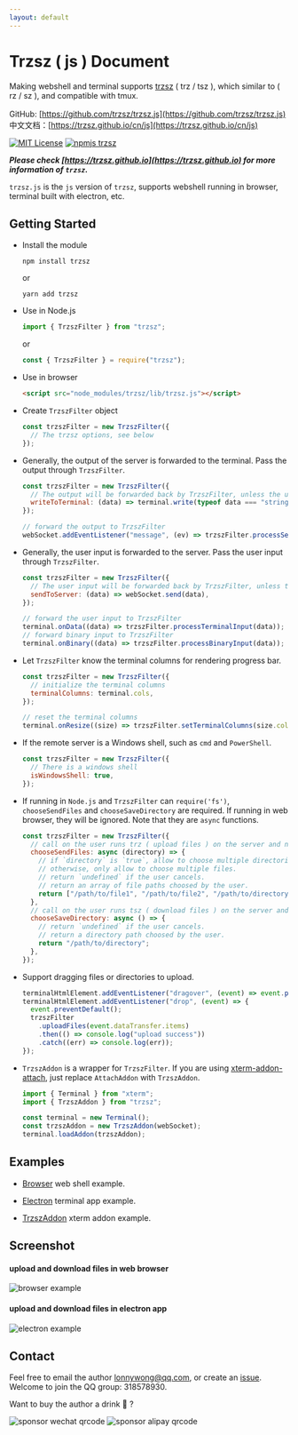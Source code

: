```yaml
---
layout: default
---
```


# Trzsz ( js ) Document

Making webshell and terminal supports [trzsz](https://trzsz.github.io/) ( trz / tsz ), which similar to ( rz / sz ), and compatible with tmux.

GitHub: [https://github.com/trzsz/trzsz.js](https://github.com/trzsz/trzsz.js) 　中文文档：[https://trzsz.github.io/cn/js](https://trzsz.github.io/cn/js)

[![MIT License](https://img.shields.io/badge/license-MIT-green.svg?style=flat)](https://choosealicense.com/licenses/mit/)
[![npmjs trzsz](https://img.shields.io/npm/v/trzsz.svg?style=flat)](https://www.npmjs.com/package/trzsz)

**_Please check [https://trzsz.github.io](https://trzsz.github.io) for more information of `trzsz`._**

`trzsz.js` is the `js` version of `trzsz`, supports webshell running in browser, terminal built with electron, etc.

## Getting Started

- Install the module

  ```
  npm install trzsz
  ```

  or

  ```
  yarn add trzsz
  ```

- Use in Node.js

  ```js
  import { TrzszFilter } from "trzsz";
  ```

  or

  ```js
  const { TrzszFilter } = require("trzsz");
  ```

- Use in browser

  ```html
  <script src="node_modules/trzsz/lib/trzsz.js"></script>
  ```

- Create `TrzszFilter` object

  ```js
  const trzszFilter = new TrzszFilter({
    // The trzsz options, see below
  });
  ```

- Generally, the output of the server is forwarded to the terminal. Pass the output through `TrzszFilter`.

  ```js
  const trzszFilter = new TrzszFilter({
    // The output will be forwarded back by TrzszFilter, unless the user runs ( trz / tsz ) on the server.
    writeToTerminal: (data) => terminal.write(typeof data === "string" ? data : new Uint8Array(data)),
  });

  // forward the output to TrzszFilter
  webSocket.addEventListener("message", (ev) => trzszFilter.processServerOutput(ev.data));
  ```

- Generally, the user input is forwarded to the server. Pass the user input through `TrzszFilter`.

  ```js
  const trzszFilter = new TrzszFilter({
    // The user input will be forwarded back by TrzszFilter, unless there are files being transferred.
    sendToServer: (data) => webSocket.send(data),
  });

  // forward the user input to TrzszFilter
  terminal.onData((data) => trzszFilter.processTerminalInput(data));
  // forward binary input to TrzszFilter
  terminal.onBinary((data) => trzszFilter.processBinaryInput(data));
  ```

- Let `TrzszFilter` know the terminal columns for rendering progress bar.

  ```js
  const trzszFilter = new TrzszFilter({
    // initialize the terminal columns
    terminalColumns: terminal.cols,
  });

  // reset the terminal columns
  terminal.onResize((size) => trzszFilter.setTerminalColumns(size.cols));
  ```

- If the remote server is a Windows shell, such as `cmd` and `PowerShell`.

  ```js
  const trzszFilter = new TrzszFilter({
    // There is a windows shell
    isWindowsShell: true,
  });
  ```

- If running in `Node.js` and `TrzszFilter` can `require('fs')`, `chooseSendFiles` and `chooseSaveDirectory` are required. If running in web browser, they will be ignored. Note that they are `async` functions.

  ```js
  const trzszFilter = new TrzszFilter({
    // call on the user runs trz ( upload files ) on the server and no error on require('fs').
    chooseSendFiles: async (directory) => {
      // if `directory` is `true`, allow to choose multiple directories and files.
      // otherwise, only allow to choose multiple files.
      // return `undefined` if the user cancels.
      // return an array of file paths choosed by the user.
      return ["/path/to/file1", "/path/to/file2", "/path/to/directory3"];
    },
    // call on the user runs tsz ( download files ) on the server and no error on require('fs').
    chooseSaveDirectory: async () => {
      // return `undefined` if the user cancels.
      // return a directory path choosed by the user.
      return "/path/to/directory";
    },
  });
  ```

- Support dragging files or directories to upload.

  ```js
  terminalHtmlElement.addEventListener("dragover", (event) => event.preventDefault());
  terminalHtmlElement.addEventListener("drop", (event) => {
    event.preventDefault();
    trzszFilter
      .uploadFiles(event.dataTransfer.items)
      .then(() => console.log("upload success"))
      .catch((err) => console.log(err));
  });
  ```

- `TrzszAddon` is a wrapper for `TrzszFilter`. If you are using [xterm-addon-attach](https://www.npmjs.com/package/xterm-addon-attach), just replace `AttachAddon` with `TrzszAddon`.

  ```js
  import { Terminal } from "xterm";
  import { TrzszAddon } from "trzsz";

  const terminal = new Terminal();
  const trzszAddon = new TrzszAddon(webSocket);
  terminal.loadAddon(trzszAddon);
  ```

## Examples

- [Browser](https://github.com/trzsz/trzsz.js/blob/main/examples/browser) web shell example.

- [Electron](https://github.com/trzsz/trzsz.js/blob/main/examples/electron) terminal app example.

- [TrzszAddon](https://github.com/trzsz/trzsz.js/blob/main/examples/addon) xterm addon example.

## Screenshot

#### upload and download files in web browser

![browser example](https://trzsz.github.io/images/browser.gif)

#### upload and download files in electron app

![electron example](https://trzsz.github.io/images/electron.gif)

## Contact

Feel free to email the author <lonnywong@qq.com>, or create an [issue](https://github.com/trzsz/trzsz.js/issues). Welcome to join the QQ group: 318578930.

Want to buy the author a drink 🍺 ?

![sponsor wechat qrcode](https://trzsz.github.io/images/sponsor_wechat.jpg)
![sponsor alipay qrcode](https://trzsz.github.io/images/sponsor_alipay.jpg)
